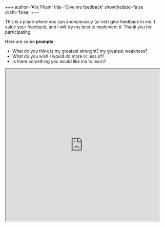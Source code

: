 +++
author='Alix Pham'
title='Give me feedback'
showthedate=false
draft='false'
+++

This is a place where you can anonymously (or not) give feedback to me. I value your feedback, and I will try my best to implement it. Thank you for participating.

Here are some **prompts**:
* What do you think is my greatest strenght? my greatest weakness?
* What do you wish I would do more or less of?
* Is there something you would like me to learn?

<iframe src="https://www.admonymous.co/alixpham" width="100%" height="500" title="Admonymous feedback page"></iframe>
